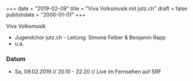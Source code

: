﻿+++
date = "2019-02-09"
title = "Viva Volksmusik mit jutz.ch"
draft = false
publishdate = "2000-01-01"
+++

Viva Volksmusik

* Jugendchor jutz.ch - Leitung: Simone Felber & Benjamin Rapp
* u.a.

### Datum

* Sa, 09.02.2019 // 20.10 - 22.20 // Live im Fernsehen auf SRF
